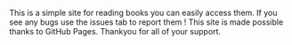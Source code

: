 This is a simple site for reading books you can easily access them.
If you see any bugs use the issues tab to report them !
This site is made possible thanks to GitHub Pages.
Thankyou for all of your support.
